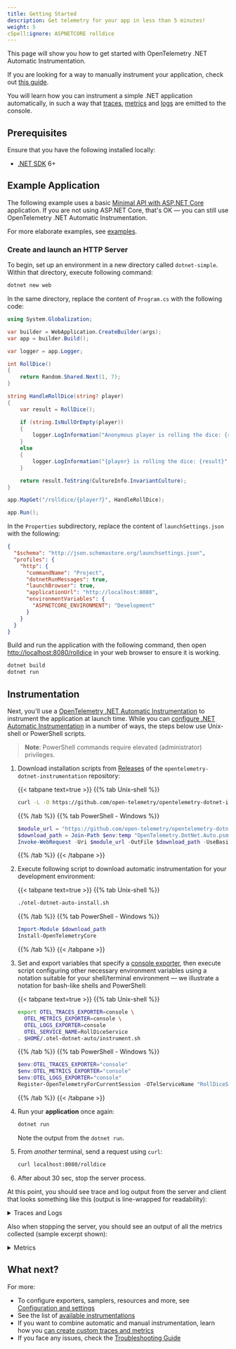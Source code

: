 ```yaml
---
title: Getting Started
description: Get telemetry for your app in less than 5 minutes!
weight: 5
cSpell:ignore: ASPNETCORE rolldice
---
```


This page will show you how to get started with OpenTelemetry .NET Automatic
Instrumentation.

If you are looking for a way to manually instrument your application, check out
[this guide](/docs/languages/dotnet/getting-started).

You will learn how you can instrument a simple .NET application automatically,
in such a way that [traces][], [metrics][] and [logs][] are emitted to the
console.

## Prerequisites

Ensure that you have the following installed locally:

- [.NET SDK](https://dotnet.microsoft.com/download/dotnet) 6+

## Example Application

The following example uses a basic
[Minimal API with ASP.NET Core](https://learn.microsoft.com/aspnet/core/tutorials/min-web-api)
application. If you are not using ASP.NET Core, that's OK — you can still use
OpenTelemetry .NET Automatic Instrumentation.

For more elaborate examples, see [examples](/docs/languages/dotnet/examples/).

### Create and launch an HTTP Server

To begin, set up an environment in a new directory called `dotnet-simple`.
Within that directory, execute following command:

```sh
dotnet new web
```

In the same directory, replace the content of `Program.cs` with the following
code:

```csharp
using System.Globalization;

var builder = WebApplication.CreateBuilder(args);
var app = builder.Build();

var logger = app.Logger;

int RollDice()
{
    return Random.Shared.Next(1, 7);
}

string HandleRollDice(string? player)
{
    var result = RollDice();

    if (string.IsNullOrEmpty(player))
    {
        logger.LogInformation("Anonymous player is rolling the dice: {result}", result);
    }
    else
    {
        logger.LogInformation("{player} is rolling the dice: {result}", player, result);
    }

    return result.ToString(CultureInfo.InvariantCulture);
}

app.MapGet("/rolldice/{player?}", HandleRollDice);

app.Run();
```

In the `Properties` subdirectory, replace the content of `launchSettings.json`
with the following:

```json
{
  "$schema": "http://json.schemastore.org/launchsettings.json",
  "profiles": {
    "http": {
      "commandName": "Project",
      "dotnetRunMessages": true,
      "launchBrowser": true,
      "applicationUrl": "http://localhost:8080",
      "environmentVariables": {
        "ASPNETCORE_ENVIRONMENT": "Development"
      }
    }
  }
}
```

Build and run the application with the following command, then open
<http://localhost:8080/rolldice> in your web browser to ensure it is working.

```sh
dotnet build
dotnet run
```

## Instrumentation

Next, you'll use a [OpenTelemetry .NET Automatic Instrumentation](../) to
instrument the application at launch time. While you can [configure .NET
Automatic Instrumentation][] in a number of ways, the steps below use Unix-shell
or PowerShell scripts.

> **Note**: PowerShell commands require elevated (administrator) privileges.

1. Download installation scripts from [Releases][] of the
   `opentelemetry-dotnet-instrumentation` repository:

   {{< tabpane text=true >}} {{% tab Unix-shell %}}

   ```sh
   curl -L -O https://github.com/open-telemetry/opentelemetry-dotnet-instrumentation/releases/latest/download/otel-dotnet-auto-install.sh
   ```

   {{% /tab %}} {{% tab PowerShell - Windows %}}

   ```powershell
   $module_url = "https://github.com/open-telemetry/opentelemetry-dotnet-instrumentation/releases/latest/download/OpenTelemetry.DotNet.Auto.psm1"
   $download_path = Join-Path $env:temp "OpenTelemetry.DotNet.Auto.psm1"
   Invoke-WebRequest -Uri $module_url -OutFile $download_path -UseBasicParsing
   ```

   {{% /tab %}} {{< /tabpane >}}

2. Execute following script to download automatic instrumentation for your
   development environment:

   {{< tabpane text=true >}} {{% tab Unix-shell %}}

   ```sh
   ./otel-dotnet-auto-install.sh
   ```

   {{% /tab %}} {{% tab PowerShell - Windows %}}

   ```powershell
   Import-Module $download_path
   Install-OpenTelemetryCore
   ```

   {{% /tab %}} {{< /tabpane >}}

3. Set and export variables that specify a [console exporter][], then execute
   script configuring other necessary environment variables using a notation
   suitable for your shell/terminal environment &mdash; we illustrate a notation
   for bash-like shells and PowerShell:

   {{< tabpane text=true >}} {{% tab Unix-shell %}}

   ```sh
   export OTEL_TRACES_EXPORTER=console \
     OTEL_METRICS_EXPORTER=console \
     OTEL_LOGS_EXPORTER=console
     OTEL_SERVICE_NAME=RollDiceService
   . $HOME/.otel-dotnet-auto/instrument.sh
   ```

   {{% /tab %}} {{% tab PowerShell - Windows %}}

   ```powershell
   $env:OTEL_TRACES_EXPORTER="console"
   $env:OTEL_METRICS_EXPORTER="console"
   $env:OTEL_LOGS_EXPORTER="console"
   Register-OpenTelemetryForCurrentSession -OTelServiceName "RollDiceService"
   ```

   {{% /tab %}} {{< /tabpane >}}

4. Run your **application** once again:

   ```sh
   dotnet run
   ```

   Note the output from the `dotnet run`.

5. From _another_ terminal, send a request using `curl`:

   ```sh
   curl localhost:8080/rolldice
   ```

6. After about 30 sec, stop the server process.

At this point, you should see trace and log output from the server and client
that looks something like this (output is line-wrapped for readability):

<details>
<summary>Traces and Logs</summary>

```log
LogRecord.Timestamp:               2023-08-14T06:44:53.9279186Z
LogRecord.TraceId:                 3961d22b5f90bf7662ad4933318743fe
LogRecord.SpanId:                  93d5fcea422ff0ac
LogRecord.TraceFlags:              Recorded
LogRecord.CategoryName:            simple-dotnet
LogRecord.LogLevel:                Information
LogRecord.StateValues (Key:Value):
    result: 1
    OriginalFormat (a.k.a Body): Anonymous player is rolling the dice: {result}

Resource associated with LogRecord:
service.name: simple-dotnet
telemetry.auto.version: 0.7.0
telemetry.sdk.name: opentelemetry
telemetry.sdk.language: dotnet
telemetry.sdk.version: 1.4.0.802

info: simple-dotnet[0]
      Anonymous player is rolling the dice: 1
Activity.TraceId:            3961d22b5f90bf7662ad4933318743fe
Activity.SpanId:             93d5fcea422ff0ac
Activity.TraceFlags:         Recorded
Activity.ActivitySourceName: OpenTelemetry.Instrumentation.AspNetCore
Activity.DisplayName:        /rolldice
Activity.Kind:               Server
Activity.StartTime:          2023-08-14T06:44:53.9278162Z
Activity.Duration:           00:00:00.0049754
Activity.Tags:
    net.host.name: localhost
    net.host.port: 8080
    http.method: GET
    http.scheme: http
    http.target: /rolldice
    http.url: http://localhost:8080/rolldice
    http.flavor: 1.1
    http.user_agent: curl/8.0.1
    http.status_code: 200
Resource associated with Activity:
    service.name: simple-dotnet
    telemetry.auto.version: 0.7.0
    telemetry.sdk.name: opentelemetry
    telemetry.sdk.language: dotnet
    telemetry.sdk.version: 1.4.0.802
```

</details>

Also when stopping the server, you should see an output of all the metrics
collected (sample excerpt shown):

<details>
<summary>Metrics</summary>

```log
Export process.runtime.dotnet.gc.collections.count, Number of garbage collections that have occurred since process start., Meter: OpenTelemetry.Instrumentation.Runtime/1.1.0.2
(2023-08-14T06:12:05.8500776Z, 2023-08-14T06:12:23.7750288Z] generation: gen2 LongSum
Value: 2
(2023-08-14T06:12:05.8500776Z, 2023-08-14T06:12:23.7750288Z] generation: gen1 LongSum
Value: 2
(2023-08-14T06:12:05.8500776Z, 2023-08-14T06:12:23.7750288Z] generation: gen0 LongSum
Value: 6

...

Export http.client.duration, Measures the duration of outbound HTTP requests., Unit: ms, Meter: OpenTelemetry.Instrumentation.Http/1.0.0.0
(2023-08-14T06:12:06.2661140Z, 2023-08-14T06:12:23.7750388Z] http.flavor: 1.1 http.method: POST http.scheme: https http.status_code: 200 net.peer.name: dc.services.visualstudio.com Histogram
Value: Sum: 1330.4766000000002 Count: 5 Min: 50.0333 Max: 465.7936
(-Infinity,0]:0
(0,5]:0
(5,10]:0
(10,25]:0
(25,50]:0
(50,75]:2
(75,100]:0
(100,250]:0
(250,500]:3
(500,750]:0
(750,1000]:0
(1000,2500]:0
(2500,5000]:0
(5000,7500]:0
(7500,10000]:0
(10000,+Infinity]:0
```

</details>

## What next?

For more:

- To configure exporters, samplers, resources and more, see
  [Configuration and settings](../configuration)
- See the list of [available instrumentations](../instrumentations)
- If you want to combine automatic and manual instrumentation, learn how you
  [can create custom traces and metrics](../custom)
- If you face any issues, check the [Troubleshooting Guide](../troubleshooting)

[traces]: /docs/concepts/signals/traces/
[metrics]: /docs/concepts/signals/metrics/
[logs]: /docs/concepts/signals/logs/
[configure .NET Automatic Instrumentation]: ../configuration
[console exporter]:
  https://github.com/open-telemetry/opentelemetry-dotnet-instrumentation/blob/main/docs/config.md#internal-logs
[releases]:
  https://github.com/open-telemetry/opentelemetry-dotnet-instrumentation/releases
